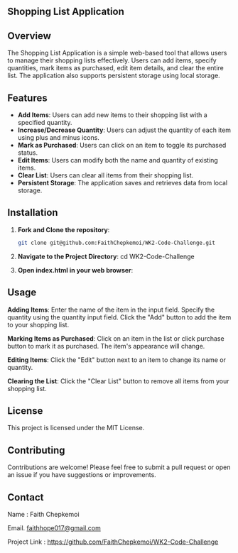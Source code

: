 ## Shopping List Application

## Overview

The Shopping List Application is a simple web-based tool that allows users to manage their shopping lists effectively. Users can add items, specify quantities, mark items as purchased, edit item details, and clear the entire list. The application also supports persistent storage using local storage.

## Features

- **Add Items**: Users can add new items to their shopping list with a specified quantity.
- **Increase/Decrease Quantity**: Users can adjust the quantity of each item using plus and minus icons.
- **Mark as Purchased**: Users can click on an item to toggle its purchased status.
- **Edit Items**: Users can modify both the name and quantity of existing items.
- **Clear List**: Users can clear all items from their shopping list.
- **Persistent Storage**: The application saves and retrieves data from local storage.

## Installation

1. **Fork and Clone the repository**:
   ```bash
   git clone git@github.com:FaithChepkemoi/WK2-Code-Challenge.git

2. **Navigate to the Project Directory**:
   cd WK2-Code-Challenge

3. **Open index.html in your web browser**:

## Usage
**Adding Items**:
Enter the name of the item in the input field.
Specify the quantity using the quantity input field.
Click the "Add" button to add the item to your shopping list.

**Marking Items as Purchased**:
Click on an item in the list or click purchase button to mark it as purchased. The item's appearance will change.

**Editing Items**:
Click the "Edit" button next to an item to change its name or quantity.

**Clearing the List**:
Click the "Clear List" button to remove all items from your shopping list.

## License
This project is licensed under the MIT License.

## Contributing
Contributions are welcome! Please feel free to submit a pull request or open an issue if you have suggestions or improvements.

## Contact

Name : Faith Chepkemoi

Email. faithhope017@gmail.com

Project Link : https://github.com/FaithChepkemoi/WK2-Code-Challenge